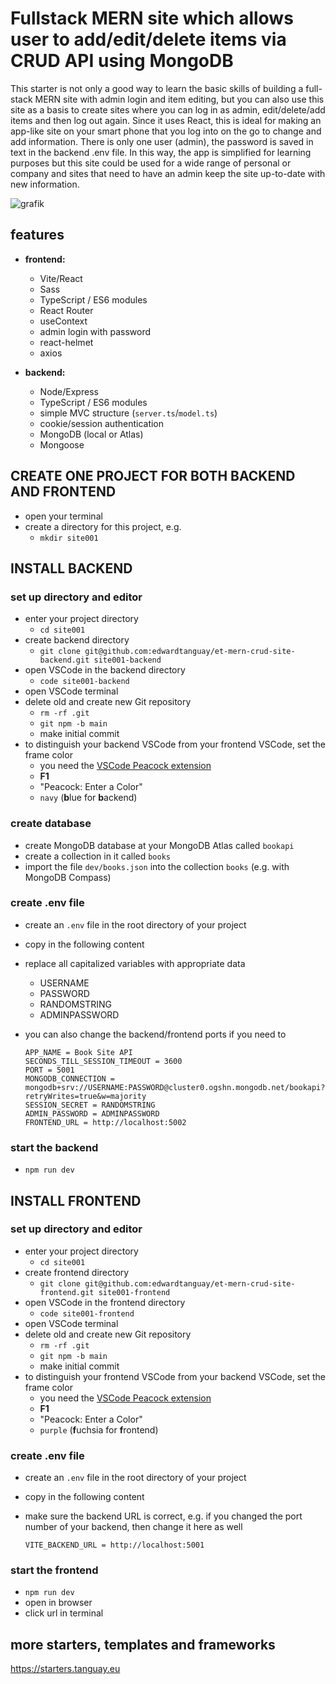# Fullstack MERN site which allows user to add/edit/delete items via CRUD API using MongoDB

This starter is not only a good way to learn the basic skills of building a full-stack MERN site with admin login and item editing, but you can also use this site as a basis to create sites where you can log in as admin, edit/delete/add items and then log out again. Since it uses React, this is ideal for making an app-like site on your smart phone that you log into on the go to change and add information. There is only one user (admin), the password is saved in text in the backend .env file. In this way, the app is simplified for learning purposes but this site could be used for a wide range of personal or company and sites that need to have an admin keep the site up-to-date with new information.

![grafik](https://starters.tanguay.eu/images/starters/mernMongooseBookCrudFrontend.png)

## features

- **frontend:** 
	- Vite/React
	- Sass
	- TypeScript / ES6 modules
	- React Router
	- useContext
	- admin login with password
	- react-helmet
	- axios 

- **backend:** 
	- Node/Express 
	- TypeScript / ES6 modules
	- simple MVC structure (`server.ts`/`model.ts`)
	- cookie/session authentication
	- MongoDB (local or Atlas)
	- Mongoose

## CREATE ONE PROJECT FOR BOTH BACKEND AND FRONTEND

- open your terminal
- create a directory for this project, e.g.
	- `mkdir site001`

## INSTALL BACKEND

### set up directory and editor

- enter your project directory
	- `cd site001`
- create backend directory
	- `git clone git@github.com:edwardtanguay/et-mern-crud-site-backend.git site001-backend`
- open VSCode in the backend directory
	- `code site001-backend`
- open VSCode terminal
- delete old and create new Git repository
	- `rm -rf .git`
	- `git npm -b main`
	- make initial commit
- to distinguish your backend VSCode from your frontend VSCode, set the frame color
	- you need the [VSCode Peacock extension](https://marketplace.visualstudio.com/items?itemName=johnpapa.vscode-peacock)
	- **F1**
	- "Peacock: Enter a Color"
	- `navy` (**b**lue for **b**ackend)

### create database

- create MongoDB database at your MongoDB Atlas called `bookapi`
- create a collection in it called `books`
- import the file `dev/books.json` into the collection `books` (e.g. with MongoDB Compass)

### create .env file

- create an `.env` file in the root directory of your project
- copy in the following content
- replace all capitalized variables with appropriate data 
	- USERNAME
	- PASSWORD
	- RANDOMSTRING
	- ADMINPASSWORD
- you can also change the backend/frontend ports if you need to

	```
	APP_NAME = Book Site API
	SECONDS_TILL_SESSION_TIMEOUT = 3600 
	PORT = 5001
	MONGODB_CONNECTION = mongodb+srv://USERNAME:PASSWORD@cluster0.ogshn.mongodb.net/bookapi?retryWrites=true&w=majority
	SESSION_SECRET = RANDOMSTRING
	ADMIN_PASSWORD = ADMINPASSWORD
	FRONTEND_URL = http://localhost:5002
	```
	
### start the backend

- `npm run dev`

## INSTALL FRONTEND

### set up directory and editor

- enter your project directory
	- `cd site001`
- create frontend directory
	- `git clone git@github.com:edwardtanguay/et-mern-crud-site-frontend.git site001-frontend`
- open VSCode in the frontend directory
	- `code site001-frontend`
- open VSCode terminal
- delete old and create new Git repository
	- `rm -rf .git`
	- `git npm -b main`
	- make initial commit
- to distinguish your frontend VSCode from your backend VSCode, set the frame color
	- you need the [VSCode Peacock extension](https://marketplace.visualstudio.com/items?itemName=johnpapa.vscode-peacock)
	- **F1**
	- "Peacock: Enter a Color"
	- `purple` (**f**uchsia for **f**rontend)

### create .env file

- create an `.env` file in the root directory of your project
- copy in the following content
- make sure the backend URL is correct, e.g. if you changed the port number of your backend, then change it here as well

	``` text
	VITE_BACKEND_URL = http://localhost:5001
	```
	
### start the frontend

- `npm run dev`
- open in browser
- click url in terminal

## more starters, templates and frameworks

https://starters.tanguay.eu
